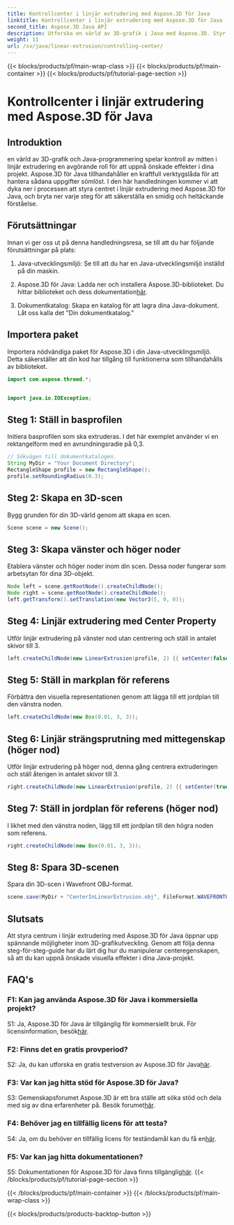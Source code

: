 ```yaml
---
title: Kontrollcenter i linjär extrudering med Aspose.3D för Java
linktitle: Kontrollcenter i linjär extrudering med Aspose.3D för Java
second_title: Aspose.3D Java API
description: Utforska en värld av 3D-grafik i Java med Aspose.3D. Styr mitten i linjär extrudering utan ansträngning.
weight: 11
url: /sv/java/linear-extrusion/controlling-center/
---
```


{{< blocks/products/pf/main-wrap-class >}}
{{< blocks/products/pf/main-container >}}
{{< blocks/products/pf/tutorial-page-section >}}

# Kontrollcenter i linjär extrudering med Aspose.3D för Java

## Introduktion

en värld av 3D-grafik och Java-programmering spelar kontroll av mitten i linjär extrudering en avgörande roll för att uppnå önskade effekter i dina projekt. Aspose.3D för Java tillhandahåller en kraftfull verktygslåda för att hantera sådana uppgifter sömlöst. I den här handledningen kommer vi att dyka ner i processen att styra centret i linjär extrudering med Aspose.3D för Java, och bryta ner varje steg för att säkerställa en smidig och heltäckande förståelse.

## Förutsättningar

Innan vi ger oss ut på denna handledningsresa, se till att du har följande förutsättningar på plats:

1. Java-utvecklingsmiljö: Se till att du har en Java-utvecklingsmiljö inställd på din maskin.

2.  Aspose.3D för Java: Ladda ner och installera Aspose.3D-biblioteket. Du hittar biblioteket och dess dokumentation[här](https://reference.aspose.com/3d/java/).

3. Dokumentkatalog: Skapa en katalog för att lagra dina Java-dokument. Låt oss kalla det "Din dokumentkatalog."

## Importera paket

Importera nödvändiga paket för Aspose.3D i din Java-utvecklingsmiljö. Detta säkerställer att din kod har tillgång till funktionerna som tillhandahålls av biblioteket.

```java
import com.aspose.threed.*;


import java.io.IOException;
```

## Steg 1: Ställ in basprofilen

Initiera basprofilen som ska extruderas. I det här exemplet använder vi en rektangelform med en avrundningsradie på 0,3.

```java
// Sökvägen till dokumentkatalogen.
String MyDir = "Your Document Directory";
RectangleShape profile = new RectangleShape();
profile.setRoundingRadius(0.3);
```

## Steg 2: Skapa en 3D-scen

Bygg grunden för din 3D-värld genom att skapa en scen.

```java
Scene scene = new Scene();
```

## Steg 3: Skapa vänster och höger noder

Etablera vänster och höger noder inom din scen. Dessa noder fungerar som arbetsytan för dina 3D-objekt.

```java
Node left = scene.getRootNode().createChildNode();
Node right = scene.getRootNode().createChildNode();
left.getTransform().setTranslation(new Vector3(5, 0, 0));
```

## Steg 4: Linjär extrudering med Center Property

Utför linjär extrudering på vänster nod utan centrering och ställ in antalet skivor till 3.

```java
left.createChildNode(new LinearExtrusion(profile, 2) {{ setCenter(false); setSlices(3); }});
```

## Steg 5: Ställ in markplan för referens

Förbättra den visuella representationen genom att lägga till ett jordplan till den vänstra noden.

```java
left.createChildNode(new Box(0.01, 3, 3));
```

## Steg 6: Linjär strängsprutning med mittegenskap (höger nod)

Utför linjär extrudering på höger nod, denna gång centrera extruderingen och ställ återigen in antalet skivor till 3.

```java
right.createChildNode(new LinearExtrusion(profile, 2) {{ setCenter(true); setSlices(3); }});
```

## Steg 7: Ställ in jordplan för referens (höger nod)

I likhet med den vänstra noden, lägg till ett jordplan till den högra noden som referens.

```java
right.createChildNode(new Box(0.01, 3, 3));
```

## Steg 8: Spara 3D-scenen

Spara din 3D-scen i Wavefront OBJ-format.

```java
scene.save(MyDir + "CenterInLinearExtrusion.obj", FileFormat.WAVEFRONTOBJ);
```

## Slutsats

Att styra centrum i linjär extrudering med Aspose.3D för Java öppnar upp spännande möjligheter inom 3D-grafikutveckling. Genom att följa denna steg-för-steg-guide har du lärt dig hur du manipulerar centeregenskapen, så att du kan uppnå önskade visuella effekter i dina Java-projekt.

## FAQ's

### F1: Kan jag använda Aspose.3D för Java i kommersiella projekt?

 S1: Ja, Aspose.3D för Java är tillgänglig för kommersiellt bruk. För licensinformation, besök[här](https://purchase.aspose.com/buy).

### F2: Finns det en gratis provperiod?

 S2: Ja, du kan utforska en gratis testversion av Aspose.3D för Java[här](https://releases.aspose.com/).

### F3: Var kan jag hitta stöd för Aspose.3D för Java?

 S3: Gemenskapsforumet Aspose.3D är ett bra ställe att söka stöd och dela med sig av dina erfarenheter på. Besök forumet[här](https://forum.aspose.com/c/3d/18).

### F4: Behöver jag en tillfällig licens för att testa?

S4: Ja, om du behöver en tillfällig licens för teständamål kan du få en[här](https://purchase.aspose.com/temporary-license/).

### F5: Var kan jag hitta dokumentationen?

 S5: Dokumentationen för Aspose.3D för Java finns tillgänglig[här](https://reference.aspose.com/3d/java/).
{{< /blocks/products/pf/tutorial-page-section >}}

{{< /blocks/products/pf/main-container >}}
{{< /blocks/products/pf/main-wrap-class >}}

{{< blocks/products/products-backtop-button >}}
